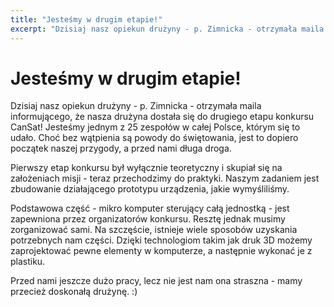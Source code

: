 ```yaml
---
title: "Jesteśmy w drugim etapie!"
excerpt: "Dzisiaj nasz opiekun drużyny - p. Zimnicka - otrzymała maila informującego..."
---
```


# Jesteśmy w drugim etapie!

Dzisiaj nasz opiekun drużyny - p. Zimnicka - otrzymała maila informującego, że nasza drużyna dostała się do drugiego etapu konkursu CanSat! Jesteśmy jednym z 25 zespołów w całej Polsce, którym się to udało. Choć bez wątpienia są powody do świętowania, jest to dopiero początek naszej przygody, a przed nami długa droga.

Pierwszy etap konkursu był wyłącznie teoretyczny i skupiał się na założeniach misji - teraz przechodzimy do praktyki. Naszym zadaniem jest zbudowanie działającego prototypu urządzenia, jakie wymyśliliśmy.

Podstawowa część - mikro komputer sterujący całą jednostką - jest zapewniona przez organizatorów konkursu. Resztę jednak musimy zorganizować sami. Na szczęście, istnieje wiele sposobów uzyskania potrzebnych nam części. Dzięki technologiom takim jak druk 3D możemy zaprojektować pewne elementy w komputerze, a następnie wykonać je z plastiku.

Przed nami jeszcze dużo pracy, lecz nie jest nam ona straszna - mamy przecież doskonałą drużynę. :)
